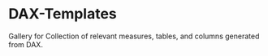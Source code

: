 # DAX-Templates
Gallery for Collection of relevant measures, tables, and columns generated from DAX.
